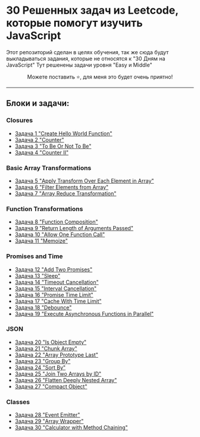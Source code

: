 # 30 Решенных задач из Leetcode, которые помогут изучить JavaScript
Этот репозиторий сделан в целях обучения, так же сюда будут выкладываться задания, которые не относятся к "30 Дням на JavaScript"
Тут решенены задачи уровня "Easy и Middle" 

<p align="center">Можете поставить ⭐, для меня это будет очень приятно!<p>

---

## Блоки и задачи:
### Closures
- [Задача 1 "Create Hello World Function"](https://github.com/Melodi5051/30-problems-JavaSctipt/tree/main/problems/1-Hello%20World)
- [Задача 2 "Counter"](https://github.com/Melodi5051/30-problems-JavaSctipt/tree/main/problems/2-Counter)
- [Задача 3 "To Be Or Not To Be"](https://github.com/Melodi5051/30-problems-JavaSctipt/tree/main/problems/3-To%20Be%20Or%20Not%20To%20Be)
- [Задача 4 "Counter II"](https://github.com/Melodi5051/30-problems-JavaSctipt/tree/main/problems/4-Counter%20II)
### Basic Array Transformations
- [Задача 5 "Apply Transform Over Each Element in Array"](https://github.com/Melodi5051/30-problems-JavaSctipt/tree/main/problems/5-Apply%20Transform%20Over%20Each%20Element%20in%20Array)
- [Задача 6 "Filter Elements from Array"](https://github.com/Melodi5051/30-problems-JavaSctipt/tree/main/problems/6-Filter%20Elements%20from%20Array)
- [Задача 7 "Array Reduce Transformation"](https://github.com/Melodi5051/30-problems-JavaSctipt/tree/main/problems/7-Array%20Reduce%20Transformation)
### Function Transformations
- [Задача 8 "Function Composition"]()
- [Задача 9 "Return Length of Arguments Passed"]()
- [Задача 10 "Allow One Function Call"]()
- [Задача 11 "Memoize"]()
### Promises and Time
- [Задача 12 "Add Two Promises"]()
- [Задача 13 "Sleep"]()
- [Задача 14 "Timeout Cancellation"]()
- [Задача 15 "Interval Cancellation"]()
- [Задача 16 "Promise Time Limit"]()
- [Задача 17 "Cache With Time Limit"]()
- [Задача 18 "Debounce"]()
- [Задача 19 "Execute Asynchronous Functions in Parallel"]()
### JSON
- [Задача 20 "Is Object Empty"]()
- [Задача 21 "Chunk Array"]()
- [Задача 22 "Array Prototype Last"]()
- [Задача 23 "Group By"]()
- [Задача 24 "Sort By"]()
- [Задача 25 "Join Two Arrays by ID"]()
- [Задача 26 "Flatten Deeply Nested Array"]()
- [Задача 27 "Compact Object"]()
### Classes
- [Задача 28 "Event Emitter"]()
- [Задача 29 "Array Wrapper"]()
- [Задача 30 "Calculator with Method Chaining"]()
